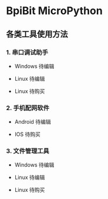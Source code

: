 # **BpiBit MicroPython**

## **各类工具使用方法**

### 1. 串口调试助手

- Windows
	待编辑

- Linux
	待编辑

- Linux
	待购买

### 2. 手机配网软件

- Android
	待编辑

- IOS
	待购买

### 3. 文件管理工具

- Windows
	待编辑

- Linux
	待编辑

- Linux
	待购买
